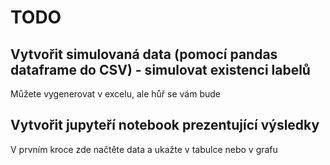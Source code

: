 # TODO

## Vytvořit simulovaná data (pomocí pandas dataframe do CSV) - simulovat existenci labelů
Můžete vygenerovat v excelu, ale hůř se vám bude

## Vytvořit jupyteří notebook prezentující výsledky
V prvním kroce zde načtěte data a ukažte v tabulce nebo v grafu